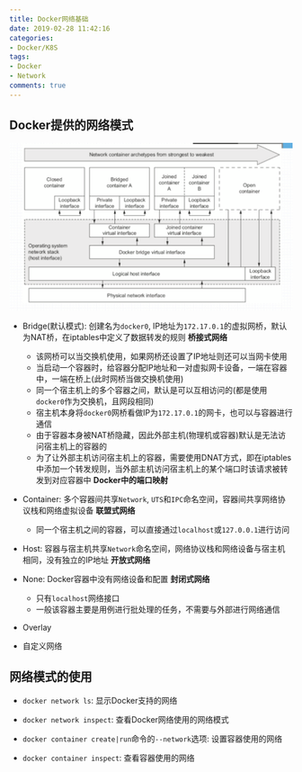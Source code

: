 ```yaml
---
title: Docker网络基础
date: 2019-02-28 11:42:16
categories: 
- Docker/K8S
tags: 
- Docker
- Network
comments: true
---
```


## Docker提供的网络模式

![img](/images/Docker之网络模式.png)

- Bridge(默认模式): 创建名为`docker0`, IP地址为`172.17.0.1`的虚拟网桥，默认为NAT桥，在iptables中定义了数据转发的规则  **桥接式网络**
  - 该网桥可以当交换机使用，如果网桥还设置了IP地址则还可以当网卡使用
  - 当启动一个容器时，给容器分配IP地址和一对虚拟网卡设备，一端在容器中，一端在桥上(此时网桥当做交换机使用)
  - 同一个宿主机上的多个容器之间，默认是可以互相访问的(都是使用`docker0`作为交换机，且网段相同)
  - 宿主机本身将`docker0`网桥看做IP为`172.17.0.1`的网卡，也可以与容器进行通信
  - 由于容器本身被NAT桥隐藏，因此外部主机(物理机或容器)默认是无法访问宿主机上的容器的
  - 为了让外部主机访问宿主机上的容器，需要使用DNAT方式，即在iptables中添加一个转发规则，当外部主机访问宿主机上的某个端口时该请求被转发到对应容器中  **Docker中的端口映射**

- Container: 多个容器间共享`Network`, `UTS`和`IPC`命名空间，容器间共享网络协议栈和网络虚拟设备  **联盟式网络**
  - 同一个宿主机之间的容器，可以直接通过`localhost`或`127.0.0.1`进行访问

- Host: 容器与宿主机共享`Network`命名空间，网络协议栈和网络设备与宿主机相同，没有独立的IP地址  **开放式网络**

- None: Docker容器中没有网络设备和配置  **封闭式网络**
  - 只有`localhost`网络接口
  - 一般该容器主要是用例进行批处理的任务，不需要与外部进行网络通信

- Overlay

- 自定义网络

## 网络模式的使用

- `docker network ls`: 显示Docker支持的网络

- `docker network inspect`: 查看Docker网络使用的网络模式

- `docker container create|run`命令的`--network`选项: 设置容器使用的网络

- `docker container inspect`: 查看容器使用的网络